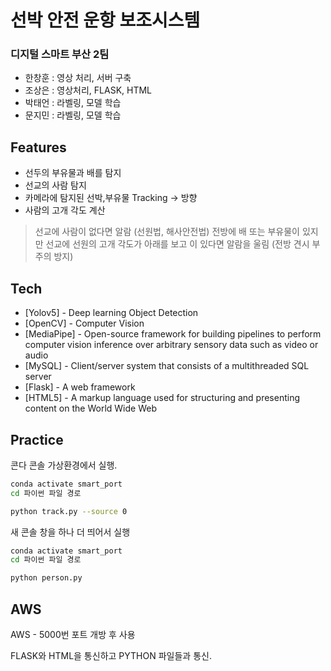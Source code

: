 # 선박 안전 운항 보조시스템
###  디지털 스마트 부산 2팀

- 한창훈 : 영상 처리, 서버 구축
- 조상은 : 영상처리, FLASK, HTML
- 박태언 : 라벨링, 모델 학습
- 문지민 : 라벨링, 모델 학습

## Features
- 선두의 부유물과 배를 탐지
- 선교의 사람 탐지
- 카메라에 탐지된 선박,부유물 Tracking -> 방향
- 사람의 고개 각도 계산

> 선교에 사람이 없다면 알람 (선원법, 해사안전법)
> 전방에 배 또는 부유물이 있지만 선교에 선원의 고개 각도가 아래를 보고 이
있다면 알람을 울림 (전방 견시 부주의 방지)

## Tech

- [Yolov5] - Deep learning Object Detection
- [OpenCV] - Computer Vision
- [MediaPipe] - Open-source framework for building pipelines to perform computer vision inference over arbitrary sensory data such as video or audio
- [MySQL] - Client/server system that consists of a multithreaded SQL server
- [Flask] -  A web framework
- [HTML5] -  A markup language used for structuring and presenting content on the World Wide Web

## Practice

콘다 콘솔 가상환경에서 실행.
```sh
conda activate smart_port
cd 파이썬 파일 경로

python track.py --source 0
```
새 콘솔 창을 하나 더 띄어서 실행
```sh
conda activate smart_port
cd 파이썬 파일 경로

python person.py
```

## AWS
AWS - 5000번 포트 개방 후 사용

FLASK와 HTML을 통신하고 PYTHON 파일들과 통신.
